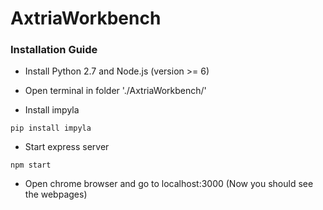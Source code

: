 # AxtriaWorkbench
### Installation Guide

* Install Python 2.7 and Node.js (version >= 6)

* Open terminal in folder './AxtriaWorkbench/'

* Install impyla
```shell
pip install impyla
```

* Start express server
```shell
npm start
```

* Open chrome browser and go to localhost:3000 (Now you should see the webpages)

